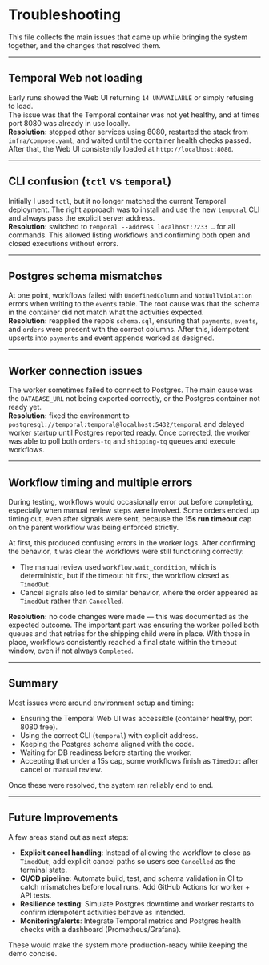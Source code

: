 <!-- docs/TROUBLESHOOTING.md -->
# Troubleshooting

This file collects the main issues that came up while bringing the system together, and the changes that resolved them.

---

## Temporal Web not loading

Early runs showed the Web UI returning `14 UNAVAILABLE` or simply refusing to load.  
The issue was that the Temporal container was not yet healthy, and at times port 8080 was already in use locally.  
**Resolution:** stopped other services using 8080, restarted the stack from `infra/compose.yaml`, and waited until the container health checks passed. After that, the Web UI consistently loaded at `http://localhost:8080`.

---

## CLI confusion (`tctl` vs `temporal`)

Initially I used `tctl`, but it no longer matched the current Temporal deployment. The right approach was to install and use the new `temporal` CLI and always pass the explicit server address.  
**Resolution:** switched to `temporal --address localhost:7233 …` for all commands. This allowed listing workflows and confirming both open and closed executions without errors.

---

## Postgres schema mismatches

At one point, workflows failed with `UndefinedColumn` and `NotNullViolation` errors when writing to the `events` table. The root cause was that the schema in the container did not match what the activities expected.  
**Resolution:** reapplied the repo’s `schema.sql`, ensuring that `payments`, `events`, and `orders` were present with the correct columns. After this, idempotent upserts into `payments` and event appends worked as designed.

---

## Worker connection issues

The worker sometimes failed to connect to Postgres. The main cause was the `DATABASE_URL` not being exported correctly, or the Postgres container not ready yet.  
**Resolution:** fixed the environment to `postgresql://temporal:temporal@localhost:5432/temporal` and delayed worker startup until Postgres reported ready. Once corrected, the worker was able to poll both `orders-tq` and `shipping-tq` queues and execute workflows.

---

## Workflow timing and multiple errors

During testing, workflows would occasionally error out before completing, especially when manual review steps were involved. Some orders ended up timing out, even after signals were sent, because the **15s run timeout** cap on the parent workflow was being enforced strictly.  

At first, this produced confusing errors in the worker logs. After confirming the behavior, it was clear the workflows were still functioning correctly:  
- The manual review used `workflow.wait_condition`, which is deterministic, but if the timeout hit first, the workflow closed as `TimedOut`.  
- Cancel signals also led to similar behavior, where the order appeared as `TimedOut` rather than `Cancelled`.  

**Resolution:** no code changes were made — this was documented as the expected outcome. The important part was ensuring the worker polled both queues and that retries for the shipping child were in place. With those in place, workflows consistently reached a final state within the timeout window, even if not always `Completed`.

---

## Summary

Most issues were around environment setup and timing:  
- Ensuring the Temporal Web UI was accessible (container healthy, port 8080 free).  
- Using the correct CLI (`temporal`) with explicit address.  
- Keeping the Postgres schema aligned with the code.  
- Waiting for DB readiness before starting the worker.  
- Accepting that under a 15s cap, some workflows finish as `TimedOut` after cancel or manual review.  

Once these were resolved, the system ran reliably end to end.

---

## Future Improvements

A few areas stand out as next steps:

- **Explicit cancel handling**: Instead of allowing the workflow to close as `TimedOut`, add explicit cancel paths so users see `Cancelled` as the terminal state.  
- **CI/CD pipeline**: Automate build, test, and schema validation in CI to catch mismatches before local runs. Add GitHub Actions for worker + API tests.  
- **Resilience testing**: Simulate Postgres downtime and worker restarts to confirm idempotent activities behave as intended.  
- **Monitoring/alerts**: Integrate Temporal metrics and Postgres health checks with a dashboard (Prometheus/Grafana).  

These would make the system more production-ready while keeping the demo concise.
